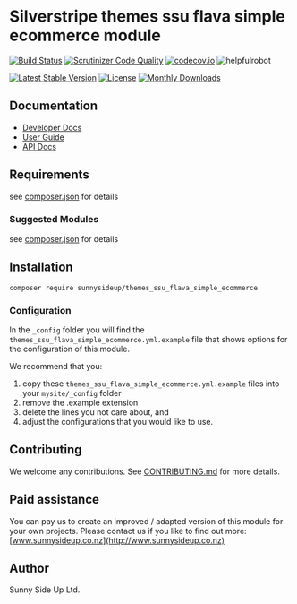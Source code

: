 # Silverstripe themes ssu flava simple ecommerce module
[![Build Status](https://travis-ci.org/sunnysideup/silverstripe-themes_ssu_flava_simple_ecommerce.svg?branch=master)](https://travis-ci.org/sunnysideup/silverstripe-themes_ssu_flava_simple_ecommerce)
[![Scrutinizer Code Quality](https://scrutinizer-ci.com/g/sunnysideup/silverstripe-themes_ssu_flava_simple_ecommerce/badges/quality-score.png?b=master)](https://scrutinizer-ci.com/g/sunnysideup/silverstripe-themes_ssu_flava_simple_ecommerce/?branch=master)
[![codecov.io](https://codecov.io/github/sunnysideup/silverstripe-themes_ssu_flava_simple_ecommerce/coverage.svg?branch=master)](https://codecov.io/github/sunnysideup/silverstripe-themes_ssu_flava_simple_ecommerce?branch=master)
![helpfulrobot](https://helpfulrobot.io/sunnysideup/themes_ssu_flava_simple_ecommerce/badge)

[![Latest Stable Version](https://poser.pugx.org/sunnysideup/themes_ssu_flava_simple_ecommerce/version)](https://packagist.org/packages/sunnysideup/themes_ssu_flava_simple_ecommerce)
[![License](https://poser.pugx.org/sunnysideup/themes_ssu_flava_simple_ecommerce/license)](https://packagist.org/packages/sunnysideup/themes_ssu_flava_simple_ecommerce)
[![Monthly Downloads](https://poser.pugx.org/sunnysideup/themes_ssu_flava_simple_ecommerce/d/monthly)](https://packagist.org/packages/sunnysideup/themes_ssu_flava_simple_ecommerce)


## Documentation



 * [Developer Docs](docs/en/INDEX.md)
 * [User Guide](docs/en/userguide.md)
 * [API Docs](http://docs.ssmods.com/sunnysideup/themes_ssu_flava_simple_ecommerce)

## Requirements



see [composer.json](composer.json) for details

### Suggested Modules



see [composer.json](composer.json) for details


## Installation


```
composer require sunnysideup/themes_ssu_flava_simple_ecommerce
```

### Configuration



In the `_config` folder you will find the `themes_ssu_flava_simple_ecommerce.yml.example`
file that shows options for the configuration of this module.

We recommend that you:

  1. copy these `themes_ssu_flava_simple_ecommerce.yml.example` files into your
`mysite/_config` folder
  2. remove the .example extension
  3. delete the lines you not care about, and
  4. adjust the configurations that you would like to use.


## Contributing



We welcome any contributions. See [CONTRIBUTING.md](CONTRIBUTING.md) for more details.

## Paid assistance



You can pay us to create an improved / adapted version of this module for your own projects.  Please contact us if you like to find out more: [www.sunnysideup.co.nz](http://www.sunnysideup.co.nz)

## Author



Sunny Side Up Ltd.
